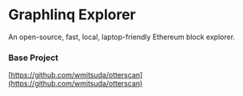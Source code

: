 # Graphlinq Explorer

An open-source, fast, local, laptop-friendly Ethereum block explorer.

### Base Project

[https://github.com/wmitsuda/otterscan](https://github.com/wmitsuda/otterscan)

